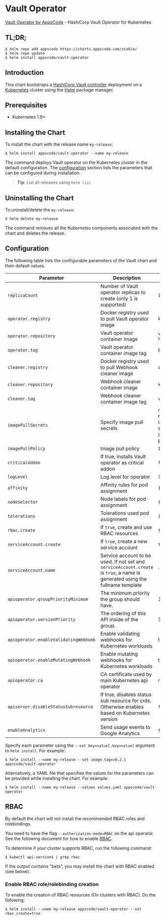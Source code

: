 # Vault Operator
[Vault Operator by AppsCode](https://github.com/kubevault/operator) - HashiCorp Vault Operator for Kubernetes

## TL;DR;

```console
$ helm repo add appscode https://charts.appscode.com/stable/
$ helm repo update
$ helm install appscode/vault-operator
```

## Introduction

This chart bootstraps a [HashiCorp Vault controller](https://github.com/kubevault/operator) deployment on a [Kubernetes](http://kubernetes.io) cluster using the [Helm](https://helm.sh) package manager.

## Prerequisites

- Kubernetes 1.9+

## Installing the Chart
To install the chart with the release name `my-release`:

```console
$ helm install appscode/vault-operator --name my-release
```

The command deploys Vault operator on the Kubernetes cluster in the default configuration. The [configuration](#configuration) section lists the parameters that can be configured during installation.

> **Tip**: List all releases using `helm list`

## Uninstalling the Chart

To uninstall/delete the `my-release`:

```console
$ helm delete my-release
```

The command removes all the Kubernetes components associated with the chart and deletes the release.

## Configuration

The following table lists the configurable parameters of the Vault chart and their default values.


| Parameter                             | Description                                                        | Default            |
| ------------------------------------- | ------------------------------------------------------------------ | ------------------ |
| `replicaCount`                        | Number of Vault operator replicas to create (only 1 is supported)  | `1`                |
| `operator.registry`                   | Docker registry used to pull Vault operator image                  | `kubevault`        |
| `operator.repository`                 | Vault operator container image                                     | `vault-operator`   |
| `operator.tag`                        | Vault operator container image tag                                 | `0.1.0`            |
| `cleaner.registry`                    | Docker registry used to pull Webhook cleaner image                 | `appscode`         |
| `cleaner.repository`                  | Webhook cleaner container image                                    | `kubectl`          |
| `cleaner.tag`                         | Webhook cleaner container image tag                                | `v1.11`            |
| `imagePullSecrets`                    | Specify image pull secrets                                         | `nil` (does not add image pull secrets to deployed pods) |
| `imagePullPolicy`                     | Image pull policy                                                  | `IfNotPresent`     |
| `criticalAddon`                       | If true, installs Vault operator as critical addon                 | `false`            |
| `logLevel`                            | Log level for operator                                             | `3`                |
| `affinity`                            | Affinity rules for pod assignment                                  | `{}`               |
| `nodeSelector`                        | Node labels for pod assignment                                     | `{}`               |
| `tolerations`                         | Tolerations used pod assignment                                    | `{}`               |
| `rbac.create`                         | If `true`, create and use RBAC resources                           | `true`             |
| `serviceAccount.create`               | If `true`, create a new service account                            | `true`             |
| `serviceAccount.name`                 | Service account to be used. If not set and `serviceAccount.create` is `true`, a name is generated using the fullname template | `` |
| `apioperator.groupPriorityMinimum`    | The minimum priority the group should have.                        | 10000              |
| `apioperator.versionPriority`         | The ordering of this API inside of the group.                      | 15                 |
| `apioperator.enableValidatingWebhook` | Enable validating webhooks for Kubernetes workloads                | true               |
| `apioperator.enableMutatingWebhook`   | Enable mutating webhooks for Kubernetes workloads                  | true               |
| `apioperator.ca`                      | CA certificate used by main Kubernetes api operator                | `not-ca-cert`      |
| `apiserver.disableStatusSubresource`  | If true, disables status sub resource for crds. Otherwise enables based on Kubernetes version | `false`            |
| `enableAnalytics`                     | Send usage events to Google Analytics                              | `true`             |


Specify each parameter using the `--set key=value[,key=value]` argument to `helm install`. For example:

```console
$ helm install --name my-release --set image.tag=v0.2.1 appscode/vault-operator
```

Alternatively, a YAML file that specifies the values for the parameters can be provided while
installing the chart. For example:

```console
$ helm install --name my-release --values values.yaml appscode/vault-operator
```

## RBAC
By default the chart will not install the recommended RBAC roles and rolebindings.

You need to have the flag `--authorization-mode=RBAC` on the api operator. See the following document for how to enable [RBAC](https://kubernetes.io/docs/admin/authorization/rbac/).

To determine if your cluster supports RBAC, run the following command:

```console
$ kubectl api-versions | grep rbac
```

If the output contains "beta", you may install the chart with RBAC enabled (see below).

### Enable RBAC role/rolebinding creation

To enable the creation of RBAC resources (On clusters with RBAC). Do the following:

```console
$ helm install --name my-release appscode/vault-operator --set rbac.create=true
```
